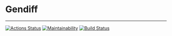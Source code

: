 # Gendiff

---

[![Actions Status](https://github.com/ramilabd/python-project-lvl2/workflows/hexlet-check/badge.svg)](https://github.com/ramilabd/python-project-lvl2/actions)
[![Maintainability](https://api.codeclimate.com/v1/badges/721080dd6da4bae85e5d/maintainability)](https://codeclimate.com/github/ramilabd/python-project-lvl2/maintainability)
[![Build Status](https://travis-ci.com/ramilabd/python-project-lvl2.svg?branch=main)](https://travis-ci.com/ramilabd/python-project-lvl2)